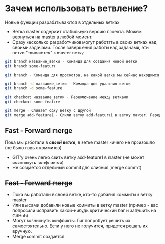 # Зачем использовать ветвление?
Новые функции разрабатываются в отдельных ветках
- Ветка master содержит стабильную версию проекта. Можем вернуться на master в любой момент.
- Сразу несколько разработчиков могут работать в своих ветках над своими задачами. После завершения работы над задачами,
эти ветки "сливаются" в master ветку.
```sh
git branch название_ветки - Команда для создания новой ветки
git branch some-feature

git branch - Команда для просмотра, на какой ветке мы сейчас находимся

git branch -d название_ветки - Команда для удаления ветки
git branch -d some-feature

git checkout название_ветки - Переключение между ветками
git checkout some-feature

git merge - Сливает одну ветку с другой
git merge add-feature1 - Слили ветку add-feature1 в ветку master. Перед выполнением нужно перейти на ветку master!
```

## Fast - Forward merge
Пока мы работали в ***своей ветке***, в ветке master ничего не произошло (не было новых коммитов)
- GIT'у очень легко слить ветку add-feature1 в master (не может возникнуть конфликтов)
- Не создается отдельный commit для слияния (merge commit)

## ~~Fast - Forward merge~~
- Пока вы работали в своей ветке, кто-то добавил коммиты в ветку master
- Или вы сами добавили новые коммиты в ветку master (пример - вас попросили исправить какой-нибудь критический баг и запушить на GitHub)
- Могут возникнуть конфликты. Гит попробует решить их самостоятельно. Если у него не получится, придется решать их вручную.
- Merge commit создается.